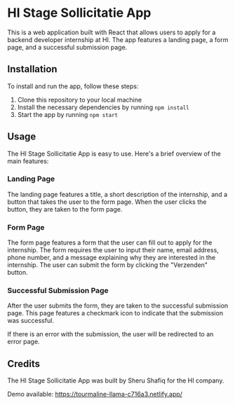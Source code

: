 # HI Stage Sollicitatie App

This is a web application built with React that allows users to apply for a backend developer internship at HI. The app features a landing page, a form page, and a successful submission page.

## Installation

To install and run the app, follow these steps:

1. Clone this repository to your local machine
2. Install the necessary dependencies by running `npm install`
3. Start the app by running `npm start`

## Usage

The HI Stage Sollicitatie App is easy to use. Here's a brief overview of the main features:

### Landing Page

The landing page features a title, a short description of the internship, and a button that takes the user to the form page. When the user clicks the button, they are taken to the form page.

### Form Page

The form page features a form that the user can fill out to apply for the internship. The form requires the user to input their name, email address, phone number, and a message explaining why they are interested in the internship. The user can submit the form by clicking the "Verzenden" button.

### Successful Submission Page

After the user submits the form, they are taken to the successful submission page. This page features a checkmark icon to indicate that the submission was successful.

If there is an error with the submission, the user will be redirected to an error page.

## Credits

The HI Stage Sollicitatie App was built by Sheru Shafiq for the HI company.

Demo available: https://tourmaline-llama-c716a3.netlify.app/
